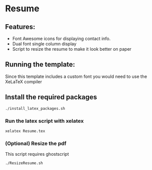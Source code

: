 # Resume
## Features:
- Font Awesome icons for displaying contact info.
- Dual font single column display
- Script to resize the resume to make it look better on paper
## Running the template:
Since this template includes a custom font you would need to use the XeLaTeX compiler
## Install the required packages
```
./install_latex_packages.sh
```
### Run the latex script with xelatex
```
xelatex Resume.tex
```
### (Optional) Resize the pdf
This script requires ghostscript
```
./ResizeResume.sh
```
